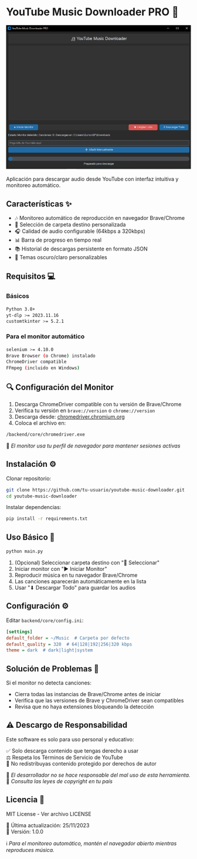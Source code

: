 # YouTube Music Downloader PRO 🎵

![alt text](image-2.png)

Aplicación para descargar audio desde YouTube con interfaz intuitiva y monitoreo automático.

## Características ✨
- 🎶 Monitoreo automático de reproducción en navegador Brave/Chrome
- 📁 Selección de carpeta destino personalizada
- 🎧 Calidad de audio configurable (64kbps a 320kbps)
- 📊 Barra de progreso en tiempo real
- 📚 Historial de descargas persistente en formato JSON
- 🎨 Temas oscuro/claro personalizables

## Requisitos 💻
### Básicos
```bash
Python 3.8+
yt-dlp >= 2023.11.16
customtkinter >= 5.2.1
```

### Para el monitor automático
```bash
selenium >= 4.10.0
Brave Browser (o Chrome) instalado
ChromeDriver compatible
FFmpeg (incluido en Windows)
```

## 🔍 Configuración del Monitor
1. Descarga ChromeDriver compatible con tu versión de Brave/Chrome
2. Verifica tu versión en `brave://version` o `chrome://version`
3. Descarga desde: [chromedriver.chromium.org](https://chromedriver.chromium.org)
4. Coloca el archivo en:
```bash
/backend/core/chromedriver.exe
```
📌 *El monitor usa tu perfil de navegador para mantener sesiones activas*

## Instalación ⚙️
Clonar repositorio:
```bash
git clone https://github.com/tu-usuario/youtube-music-downloader.git
cd youtube-music-downloader
```
Instalar dependencias:
```bash
pip install -r requirements.txt
```

## Uso Básico 🚀
```bash
python main.py
```
1. (Opcional) Seleccionar carpeta destino con "📁 Seleccionar"
2. Iniciar monitor con "▶ Iniciar Monitor"
3. Reproducir música en tu navegador Brave/Chrome
4. Las canciones aparecerán automáticamente en la lista
5. Usar "⬇ Descargar Todo" para guardar los audios

## Configuración ⚙️
Editar `backend/core/config.ini`:
```ini
[settings]
default_folder = ~/Music  # Carpeta por defecto
default_quality = 320  # 64|128|192|256|320 kbps
theme = dark  # dark|light|system
```

## Solución de Problemas 🔧
Si el monitor no detecta canciones:
- Cierra todas las instancias de Brave/Chrome antes de iniciar
- Verifica que las versiones de Brave y ChromeDriver sean compatibles
- Revisa que no haya extensiones bloqueando la detección

## ⚠️ Descargo de Responsabilidad
Este software es solo para uso personal y educativo:

✅ Solo descarga contenido que tengas derecho a usar  
⚖️ Respeta los Términos de Servicio de YouTube  
🚫 No redistribuyas contenido protegido por derechos de autor  

📌 *El desarrollador no se hace responsable del mal uso de esta herramienta.*  
📌 *Consulta las leyes de copyright en tu país*

## Licencia 📜
MIT License - Ver archivo LICENSE

📅 Última actualización: 25/11/2023  
🔢 Versión: 1.0.0  

ℹ️ *Para el monitoreo automático, mantén el navegador abierto mientras reproduces música.*
